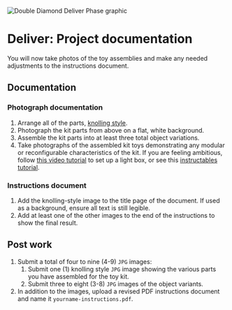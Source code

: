 ![Double Diamond Deliver Phase graphic](/assets/dd-process-deliver-1200px@2x.png)

# Deliver: Project documentation

You will now take photos of the toy assemblies and make any needed adjustments to the instructions document. 

## Documentation

### Photograph documentation

1. Arrange all of the parts, [knolling style](https://en.wikipedia.org/wiki/Knolling).
2. Photograph the kit parts from above on a flat, white background.
3. Assemble the kit parts into at least three total object variations.
4. Take photographs of the assembled kit toys demonstrating any modular or reconfigurable characteristics of the kit. If you are feeling ambitious, follow [this video tutorial](https://www.youtube.com/watch?v=T6fnHEvLyAE) to set up a light box, or see this [instructables tutorial](http://www.instructables.com/id/Super-Simple-Light-Tent/).

### Instructions document

1. Add the knolling-style image to the title page of the document. If used as a background, ensure all text is still legible.
2. Add at least one of the other images to the end of the instructions to show the final result.

## Post work

1. Submit a total of four to nine (4-9) `JPG` images:
    1. Submit one (1) knolling style `JPG` image showing the various parts you have assembled for the toy kit.
    2. Submit three to eight (3-8) `JPG` images of the object variants.
2. In addition to the images, upload a revised PDF instructions document and name it `yourname-instructions.pdf`.
